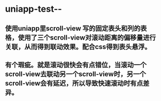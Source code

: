 # uniapp-test--
## 使用uniapp里scroll-view 写的固定表头和列的表格，使用了三个scroll-view对滚动距离的偏移量进行关联，从而得到联动效果。配合css得到表头悬浮。
## 有个瑕疵。就是滚动很快会有点错位，当滚动一个scroll-view去联动另一个scroll-view时，另一个scroll-view会有延迟，所以导致快速滚动时有点差异。
